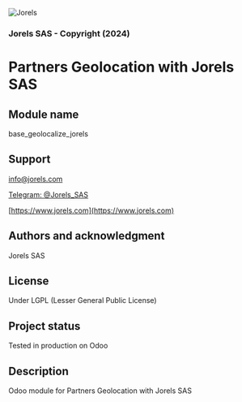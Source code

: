 ![Jorels](https://www.jorels.com/web/image/res.company/1/logo)
### Jorels SAS - Copyright (2024)

# Partners Geolocation with Jorels SAS

## Module name
base_geolocalize_jorels

## Support

[info@jorels.com](mailto:info@jorels.com)

[Telegram: @Jorels_SAS](https://t.me/Jorels_SAS)

[https://www.jorels.com](https://www.jorels.com)

## Authors and acknowledgment
Jorels SAS

## License
Under LGPL (Lesser General Public License)

## Project status
Tested in production on Odoo

## Description
Odoo module for Partners Geolocation with Jorels SAS
